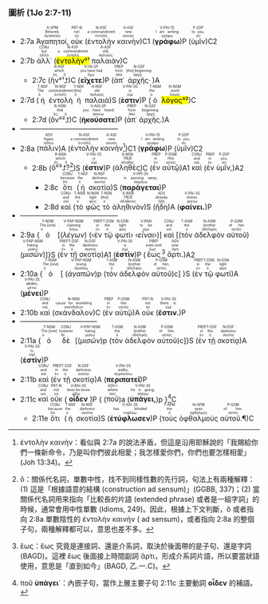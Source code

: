 ### 圖析 (1Jo 2:7-11)


- 2:7a <RUBY><ruby><ruby>Ἀγαπητοί,<rt>ἀγαπητός</rt></ruby><rt>Beloved,</rt></ruby><rt>A-VPM</rt></RUBY> <RUBY><ruby><ruby>οὐκ<rt>οὐ</rt></ruby><rt>not</rt></ruby><rt>PRT-N</rt></RUBY> (<RUBY><ruby><ruby>ἐντολὴν<rt>ἐντολή</rt></ruby><rt>a commandment</rt></ruby><rt>N-ASF</rt></RUBY> <RUBY><ruby><ruby>καινὴν<rt>καινός</rt></ruby><rt>new</rt></ruby><rt>A-ASF</rt></RUBY>)C1 (<RUBY><ruby><ruby><strong>γράφω</strong><rt>γράφω</rt></ruby><rt>I am writing</rt></ruby><rt>V-PAI-1S</rt></RUBY>)P (<RUBY><ruby><ruby>ὑμῖν<rt>σύ</rt></ruby><rt>to you,</rt></ruby><rt>P-2DP</rt></RUBY>)C2 
- 2:7b <RUBY><ruby><ruby>ἀλλ᾽<rt>ἀλλά</rt></ruby><rt>but</rt></ruby><rt>CONJ</rt></RUBY> (<RUBY><ruby><ruby><mark>ἐντολὴν°¹</mark><rt>ἐντολή</rt></ruby><rt>a commandment</rt></ruby><rt>N-ASF</rt></RUBY> <RUBY><ruby><ruby>παλαιὰν<rt>παλαιός</rt></ruby><rt>old,</rt></ruby><rt>A-ASF</rt></RUBY>)C 
	- 2:7c (<RUBY><ruby><ruby>ἣν°¹⮥<rt>ὅς, ἥ</rt></ruby><rt>which</rt></ruby><rt>R-ASF</rt></RUBY>)C (<RUBY><ruby><ruby><strong>εἴχετε</strong><rt>ἔχω</rt></ruby><rt>you have had</rt></ruby><rt>V-IAI-2P</rt></RUBY>)P (<RUBY><ruby><ruby>ἀπ᾽<rt>ἀπό</rt></ruby><rt>from</rt></ruby><rt>PREP</rt></RUBY> <RUBY><ruby><ruby>ἀρχῆς·<rt>ἀρχή</rt></ruby><rt>[the] beginning.</rt></ruby><rt>N-GSF</rt></RUBY>)A 
- 2:7d (<RUBY><ruby><ruby>ἡ<rt>ὁ</rt></ruby><rt>The</rt></ruby><rt>T-NSF</rt></RUBY> <RUBY><ruby><ruby>ἐντολὴ<rt>ἐντολή</rt></ruby><rt>commandment</rt></ruby><rt>N-NSF</rt></RUBY> <RUBY><ruby><ruby>ἡ<rt>ὁ</rt></ruby><rt>[the]</rt></ruby><rt>T-NSF</rt></RUBY> <RUBY><ruby><ruby>παλαιά<rt>παλαιός</rt></ruby><rt>old</rt></ruby><rt>A-NSF</rt></RUBY>)S (<RUBY><ruby><ruby><strong>ἐστιν</strong><rt>εἰμί</rt></ruby><rt>is</rt></ruby><rt>V-PAI-3S</rt></RUBY>)P (<RUBY><ruby><ruby>ὁ<rt>ὁ</rt></ruby><rt>the</rt></ruby><rt>T-NSM</rt></RUBY> <RUBY><ruby><ruby><mark>λόγος°²</mark><rt>λόγος</rt></ruby><rt>word</rt></ruby><rt>N-NSM</rt></RUBY>)C 
	- 2:7d (<RUBY><ruby><ruby>ὃν°²⮥<rt>ὅς, ἥ</rt></ruby><rt>that</rt></ruby><rt>R-ASM</rt></RUBY>)C (<RUBY><ruby><ruby><strong>ἠκούσατε</strong><rt>ἀκούω</rt></ruby><rt>you have heard</rt></ruby><rt>V-AAI-2P</rt></RUBY>)P (<RUBY><ruby><ruby>ἀπ᾽<rt>ἀπό</rt></ruby><rt>from</rt></ruby><rt>PREP</rt></RUBY> <RUBY><ruby><ruby>ἀρχῆς.<rt>ἀρχή</rt></ruby><rt>beginning.</rt></ruby><rt>N-GSF</rt></RUBY>)A
- ——————————————
- 2:8a (<RUBY><ruby><ruby>πάλιν<rt>πάλιν</rt></ruby><rt>Again,</rt></ruby><rt>ADV</rt></RUBY>)A (<RUBY><ruby><ruby>ἐντολὴν<rt>ἐντολή</rt></ruby><rt>a commandment</rt></ruby><rt>N-ASF</rt></RUBY> <RUBY><ruby><ruby>καινὴν<rt>καινός</rt></ruby><rt>new</rt></ruby><rt>A-ASF</rt></RUBY>[^1])C1 (<RUBY><ruby><ruby><strong>γράφω</strong><rt>γράφω</rt></ruby><rt>I am writing</rt></ruby><rt>V-PAI-1S</rt></RUBY>)P (<RUBY><ruby><ruby>ὑμῖν<rt>σύ</rt></ruby><rt>to you,</rt></ruby><rt>P-2DP</rt></RUBY>)C2 
	- 2:8b (<RUBY><ruby><ruby>ὅ°³⮥?<rt>ὅς, ἥ</rt></ruby><rt>which</rt></ruby><rt>R-NSN</rt></RUBY>[^2])S (<RUBY><ruby><ruby><strong>ἐστιν</strong><rt>εἰμί</rt></ruby><rt>is</rt></ruby><rt>V-PAI-3S</rt></RUBY>)P (<RUBY><ruby><ruby>ἀληθὲς<rt>ἀληθής</rt></ruby><rt>TRUE</rt></ruby><rt>A-NSN</rt></RUBY>)C (<RUBY><ruby><ruby>ἐν<rt>ἐν</rt></ruby><rt>in</rt></ruby><rt>PREP</rt></RUBY> <RUBY><ruby><ruby>αὐτῷ<rt>αὐτός</rt></ruby><rt>Him</rt></ruby><rt>P-DSM</rt></RUBY>)A1 <RUBY><ruby><ruby>καὶ<rt>καί</rt></ruby><rt>and</rt></ruby><rt>CONJ</rt></RUBY> (<RUBY><ruby><ruby>ἐν<rt>ἐν</rt></ruby><rt>in</rt></ruby><rt>PREP</rt></RUBY> <RUBY><ruby><ruby>ὑμῖν,<rt>σύ</rt></ruby><rt>you,</rt></ruby><rt>P-2DP</rt></RUBY>)A2 
		- 2:8c <RUBY><ruby><ruby>ὅτι<rt>ὅτι</rt></ruby><rt>because</rt></ruby><rt>CONJ</rt></RUBY> (<RUBY><ruby><ruby>ἡ<rt>ὁ</rt></ruby><rt>the</rt></ruby><rt>T-NSF</rt></RUBY> <RUBY><ruby><ruby>σκοτία<rt>σκοτία</rt></ruby><rt>darkness</rt></ruby><rt>N-NSF</rt></RUBY>)S (<RUBY><ruby><ruby><strong>παράγεται</strong><rt>παράγω</rt></ruby><rt>is passing away,</rt></ruby><rt>V-PPI-3S</rt></RUBY>)P 
		- 2:8d <RUBY><ruby><ruby>καὶ<rt>καί</rt></ruby><rt>and</rt></ruby><rt>CONJ</rt></RUBY> (<RUBY><ruby><ruby>τὸ<rt>ὁ</rt></ruby><rt>the</rt></ruby><rt>T-NSN</rt></RUBY> <RUBY><ruby><ruby>φῶς<rt>φῶς</rt></ruby><rt>light</rt></ruby><rt>N-NSN</rt></RUBY> <RUBY><ruby><ruby>τὸ<rt>ὁ</rt></ruby><rt>[the]</rt></ruby><rt>T-NSN</rt></RUBY> <RUBY><ruby><ruby>ἀληθινὸν<rt>ἀληθινός</rt></ruby><rt>TRUE</rt></ruby><rt>A-NSN</rt></RUBY>)S (<RUBY><ruby><ruby>ἤδη<rt>ἤδη</rt></ruby><rt>already</rt></ruby><rt>ADV</rt></RUBY>)A (<RUBY><ruby><ruby><strong>φαίνει.</strong><rt>φαίνω</rt></ruby><rt>shines.</rt></ruby><rt>V-PAI-3S</rt></RUBY>)P 
- ——————————————
- 2:9a {<RUBY><ruby><ruby>ὁ<rt>ὁ</rt></ruby><rt>The [one]</rt></ruby><rt>T-NSM</rt></RUBY> [(<RUBY><ruby><ruby><em>λέγων</em><rt>λέγω</rt></ruby><rt>claiming</rt></ruby><rt>V-PAP-NSM</rt></RUBY>) (‹<RUBY><ruby><ruby>ἐν<rt>ἐν</rt></ruby><rt>in</rt></ruby><rt>PREP</rt></RUBY> <RUBY><ruby><ruby>τῷ<rt>ὁ</rt></ruby><rt>the</rt></ruby><rt>T-DSN</rt></RUBY> <RUBY><ruby><ruby>φωτὶ<rt>φῶς</rt></ruby><rt>light</rt></ruby><rt>N-DSN</rt></RUBY>› ‹<RUBY><ruby><ruby><em>εἶναι</em><rt>εἰμί</rt></ruby><rt>to be</rt></ruby><rt>V-PAN</rt></RUBY>›)] <RUBY><ruby><ruby>καὶ<rt>καί</rt></ruby><rt>and</rt></ruby><rt>CONJ</rt></RUBY> [(<RUBY><ruby><ruby>τὸν<rt>ὁ</rt></ruby><rt>the</rt></ruby><rt>T-ASM</rt></RUBY> <RUBY><ruby><ruby>ἀδελφὸν<rt>ἀδελφός</rt></ruby><rt>brother</rt></ruby><rt>N-ASM</rt></RUBY> <RUBY><ruby><ruby>αὐτοῦ<rt>αὐτός</rt></ruby><rt>of him</rt></ruby><rt>P-GSM</rt></RUBY>) (<RUBY><ruby><ruby><em>μισῶν</em><rt>μισέω</rt></ruby><rt>hating,</rt></ruby><rt>V-PAP-NSM</rt></RUBY>)]}S (<RUBY><ruby><ruby>ἐν<rt>ἐν</rt></ruby><rt>in</rt></ruby><rt>PREP</rt></RUBY> <RUBY><ruby><ruby>τῇ<rt>ὁ</rt></ruby><rt>the</rt></ruby><rt>T-DSF</rt></RUBY> <RUBY><ruby><ruby>σκοτίᾳ<rt>σκοτία</rt></ruby><rt>darkness</rt></ruby><rt>N-DSF</rt></RUBY>)A1 (<RUBY><ruby><ruby><strong>ἐστὶν</strong><rt>εἰμί</rt></ruby><rt>is</rt></ruby><rt>V-PAI-3S</rt></RUBY>)P (<RUBY><ruby><ruby>ἕως<rt>ἕως</rt></ruby><rt>even until</rt></ruby><rt>PREP</rt></RUBY>[^3] <RUBY><ruby><ruby>ἄρτι.<rt>ἄρτι</rt></ruby><rt>now.</rt></ruby><rt>ADV</rt></RUBY>)A2
- 2:10a {<RUBY><ruby><ruby>ὁ<rt>ὁ</rt></ruby><rt>The [one]</rt></ruby><rt>T-NSM</rt></RUBY> [ (<RUBY><ruby><ruby><em>ἀγαπῶν</em><rt>ἀγαπάω</rt></ruby><rt>loving</rt></ruby><rt>V-PAP-NSM</rt></RUBY>)p (<RUBY><ruby><ruby>τὸν<rt>ὁ</rt></ruby><rt>the</rt></ruby><rt>T-ASM</rt></RUBY> <RUBY><ruby><ruby>ἀδελφὸν<rt>ἀδελφός</rt></ruby><rt>brother</rt></ruby><rt>N-ASM</rt></RUBY> <RUBY><ruby><ruby>αὐτοῦ<rt>αὐτός</rt></ruby><rt>of him,</rt></ruby><rt>P-GSM</rt></RUBY>)c] }S (<RUBY><ruby><ruby>ἐν<rt>ἐν</rt></ruby><rt>in</rt></ruby><rt>PREP</rt></RUBY> <RUBY><ruby><ruby>τῷ<rt>ὁ</rt></ruby><rt>the</rt></ruby><rt>T-DSN</rt></RUBY> <RUBY><ruby><ruby>φωτὶ<rt>φῶς</rt></ruby><rt>light</rt></ruby><rt>N-DSN</rt></RUBY>)A (<RUBY><ruby><ruby><strong>μένει</strong><rt>μένω</rt></ruby><rt>abides,</rt></ruby><rt>V-PAI-3S</rt></RUBY>)P 
- 2:10b <RUBY><ruby><ruby>καὶ<rt>καί</rt></ruby><rt>and</rt></ruby><rt>CONJ</rt></RUBY> (<RUBY><ruby><ruby>σκάνδαλον<rt>σκάνδαλον</rt></ruby><rt>cause for stumbling</rt></ruby><rt>N-NSN</rt></RUBY>)C (<RUBY><ruby><ruby>ἐν<rt>ἐν</rt></ruby><rt>in</rt></ruby><rt>PREP</rt></RUBY> <RUBY><ruby><ruby>αὐτῷ<rt>αὐτός</rt></ruby><rt>him</rt></ruby><rt>P-DSM</rt></RUBY>)A <RUBY><ruby><ruby>οὐκ<rt>οὐ</rt></ruby><rt>not</rt></ruby><rt>PRT-N</rt></RUBY> (<RUBY><ruby><ruby><strong>ἔστιν.</strong><rt>εἰμί</rt></ruby><rt>there is.</rt></ruby><rt>V-PAI-3S</rt></RUBY>)P 
- ———————————
- 2:11a {<RUBY><ruby><ruby>ὁ<rt>ὁ</rt></ruby><rt>The [one]</rt></ruby><rt>T-NSM</rt></RUBY> <RUBY><ruby><ruby>δὲ<rt>δέ</rt></ruby><rt>however</rt></ruby><rt>CONJ</rt></RUBY> [(<RUBY><ruby><ruby><em>μισῶν</em><rt>μισέω</rt></ruby><rt>hating</rt></ruby><rt>V-PAP-NSM</rt></RUBY>)p (<RUBY><ruby><ruby>τὸν<rt>ὁ</rt></ruby><rt>the</rt></ruby><rt>T-ASM</rt></RUBY> <RUBY><ruby><ruby>ἀδελφὸν<rt>ἀδελφός</rt></ruby><rt>brother</rt></ruby><rt>N-ASM</rt></RUBY> <RUBY><ruby><ruby>αὐτοῦ<rt>αὐτός</rt></ruby><rt>of him,</rt></ruby><rt>P-GSM</rt></RUBY>)c]}S (<RUBY><ruby><ruby>ἐν<rt>ἐν</rt></ruby><rt>in</rt></ruby><rt>PREP</rt></RUBY> <RUBY><ruby><ruby>τῇ<rt>ὁ</rt></ruby><rt>the</rt></ruby><rt>T-DSF</rt></RUBY> <RUBY><ruby><ruby>σκοτίᾳ<rt>σκοτία</rt></ruby><rt>darkness</rt></ruby><rt>N-DSF</rt></RUBY>)A (<RUBY><ruby><ruby><strong>ἐστὶν</strong><rt>εἰμί</rt></ruby><rt>is,</rt></ruby><rt>V-PAI-3S</rt></RUBY>)P 
- 2:11b <RUBY><ruby><ruby>καὶ<rt>καί</rt></ruby><rt>and</rt></ruby><rt>CONJ</rt></RUBY> (<RUBY><ruby><ruby>ἐν<rt>ἐν</rt></ruby><rt>in</rt></ruby><rt>PREP</rt></RUBY> <RUBY><ruby><ruby>τῇ<rt>ὁ</rt></ruby><rt>the</rt></ruby><rt>T-DSF</rt></RUBY> <RUBY><ruby><ruby>σκοτίᾳ<rt>σκοτία</rt></ruby><rt>darkness</rt></ruby><rt>N-DSF</rt></RUBY>)A (<RUBY><ruby><ruby><strong>περιπατεῖ</strong><rt>περιπατέω</rt></ruby><rt>walks;</rt></ruby><rt>V-PAI-3S</rt></RUBY>)P 
- 2:11c <RUBY><ruby><ruby>καὶ<rt>καί</rt></ruby><rt>and</rt></ruby><rt>CONJ</rt></RUBY> <RUBY><ruby><ruby>οὐκ<rt>οὐ</rt></ruby><rt>not</rt></ruby><rt>PRT-N</rt></RUBY> (<RUBY><ruby><ruby><strong>οἶδεν</strong><rt>εἴδω</rt></ruby><rt>does he know</rt></ruby><rt>V-RAI-3S</rt></RUBY>)P { (<RUBY><ruby><ruby>ποῦ<rt>ποῦ</rt></ruby><rt>where</rt></ruby><rt>ADV-I</rt></RUBY>)a (<RUBY><ruby><ruby><strong>ὑπάγει,</strong><rt>ὑπάγω</rt></ruby><rt>he is going,</rt></ruby><rt>V-PAI-3S</rt></RUBY>)p }[^4]C 
	- 2:11e<RUBY><ruby><ruby>ὅτι<rt>ὅτι</rt></ruby><rt>because</rt></ruby><rt>CONJ</rt></RUBY> (<RUBY><ruby><ruby>ἡ<rt>ὁ</rt></ruby><rt>the</rt></ruby><rt>T-NSF</rt></RUBY> <RUBY><ruby><ruby>σκοτία<rt>σκοτία</rt></ruby><rt>darkness</rt></ruby><rt>N-NSF</rt></RUBY>)S (<RUBY><ruby><ruby><strong>ἐτύφλωσεν</strong><rt>τυφλόω</rt></ruby><rt>has blinded</rt></ruby><rt>V-AAI-3S</rt></RUBY>)P (<RUBY><ruby><ruby>τοὺς<rt>ὁ</rt></ruby><rt>the</rt></ruby><rt>T-APM</rt></RUBY> <RUBY><ruby><ruby>ὀφθαλμοὺς<rt>ὀφθαλμός</rt></ruby><rt>eyes</rt></ruby><rt>N-APM</rt></RUBY> <RUBY><ruby><ruby>αὐτοῦ.¶<rt>αὐτός</rt></ruby><rt>of him.</rt></ruby><rt>P-GSM</rt></RUBY>)C




[^1]: ἐντολὴν καινὴν：看似與 2:7a 的說法矛盾，但這是沿用耶穌說的「我賜給你們一條新命令，乃是叫你們彼此相愛；我怎樣愛你們，你們也要怎樣相愛」(Joh 13:34)。
[^2]: ὅ：關係代名詞，單數中性，找不到同樣性數的先行詞，句法上有兩種解釋：(1) 這是「根據語意的結構 (construction ad sensum)」(GGBB, 337)；(2) 當關係代名詞用來指向「比較長的片語 (extended phrase) 或者是一組字詞」的時候，通常會用中性單數 (Idioms, 249)。因此，根據上下文判斷，ὅ 或者指向 2:8a 單數陰性的 ἐντολὴν καινὴν ( ad sensum)，或者指向 2:8a 的整個子句，兩種解釋都可以，意思也差不多。
[^3]: ἕως：ἕως 究竟是連接詞、還是介系詞，取決於後面帶的是子句、還是字詞 (BAGD)。這裡 ἕως 後面接上時間副詞 ἄρτι，形成介系詞片語，所以要當狀語使用，意思是「直到如今」(BAGD, 乙.一.C)。
[^4]: ποῦ **ὑπάγει**`：內嵌子句，當作上層主要子句 2:11c 主要動詞 **οἶδεν** 的補語。

